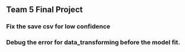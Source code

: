 ## Team 5 Final Project


### Fix the save csv for low confidence
### Debug the error for data_transforming before the model fit.